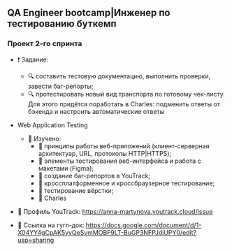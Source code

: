 
## QA Engineer bootcamp|Инженер по тестированию буткемп
### Проект 2-го спринта
- ❗️ Задание:
   - 🔍 составить тестовую документацию, выполнить проверки, завести баг-репорты;
   - 🔍 протестировать новый вид транспорта по готовому чек-листу. Для этого придётся поработать в Charles: подменить ответы от бэкенда и настроить автоматические ответы

- Web Application Testing
   - 📍 Изучено:
        - 📎 принципы работы веб-приложений (клиент-серверная архитектуар, URL, протоколы HTTP|HTTPS);
        - 📎 элементы тестирования веб-интерфейса и работа с макетами (Figma);
        - 📎 создание баг-репортов в YouTrack;
        - 📎 кроссплатформенное и кроссбраузерное тестирование;
        - 📎 тестирование вёрстки;
        - 📎 Charles


- 📌 Профиль YouTrack: https://anna-martynova.youtrack.cloud/issue
- 📌 Ссылка на гугл-док: https://docs.google.com/document/d/1-X04YY4gCpAK5yyQeSvmMOBF9LT-BuGP3NFPJdjUPY0/edit?usp=sharing
